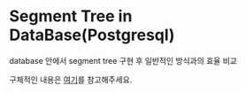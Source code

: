 # Segment Tree in DataBase(Postgresql)

database 안에서 segment tree 구현 후 일반적인 방식과의 효율 비교

구체적인 내용은 [여기](https://velog.io/@trz-21/segment-tree-vs-range-query-in-dbpostgresql)를 참고해주세요.
